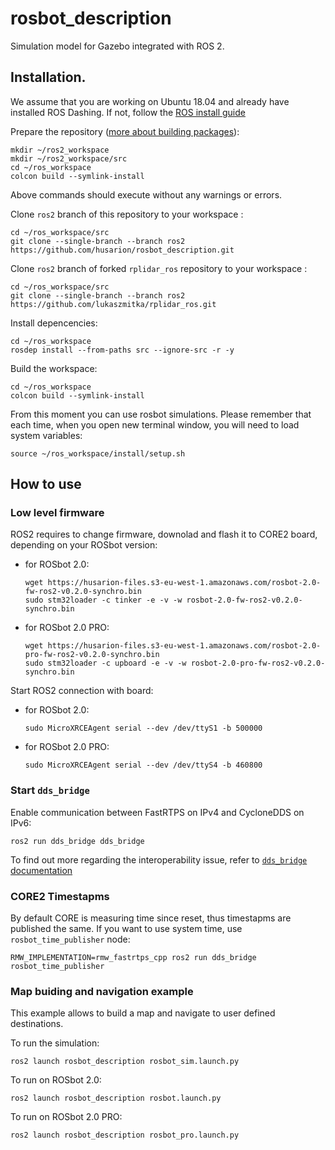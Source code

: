# rosbot_description #

Simulation model for Gazebo integrated with ROS 2.

## Installation. ## 

We assume that you are working on Ubuntu 18.04 and already have installed ROS Dashing. If not, follow the [ROS install guide](https://index.ros.org/doc/ros2/Installation/Dashing/)

Prepare the repository ([more about building packages](https://index.ros.org/doc/ros2/Tutorials/Colcon-Tutorial/)):
```
mkdir ~/ros2_workspace
mkdir ~/ros2_workspace/src
cd ~/ros_workspace
colcon build --symlink-install
```

Above commands should execute without any warnings or errors.

Clone `ros2` branch of this repository to your workspace :

```
cd ~/ros_workspace/src
git clone --single-branch --branch ros2 https://github.com/husarion/rosbot_description.git
```

Clone `ros2` branch of forked `rplidar_ros` repository to your workspace :

```
cd ~/ros_workspace/src
git clone --single-branch --branch ros2 https://github.com/lukaszmitka/rplidar_ros.git
```

Install depencencies:

```
cd ~/ros_workspace
rosdep install --from-paths src --ignore-src -r -y
```

Build the workspace:

```
cd ~/ros_workspace
colcon build --symlink-install
```

From this moment you can use rosbot simulations. Please remember that each time, when you open new terminal window, you will need to load system variables:

```
source ~/ros_workspace/install/setup.sh
```

## How to use ##

### Low level firmware

ROS2 requires to change firmware, downolad and flash it to CORE2 board, depending on your ROSbot version:

- for ROSbot 2.0:
    ```
    wget https://husarion-files.s3-eu-west-1.amazonaws.com/rosbot-2.0-fw-ros2-v0.2.0-synchro.bin
    sudo stm32loader -c tinker -e -v -w rosbot-2.0-fw-ros2-v0.2.0-synchro.bin
    ```

- for ROSbot 2.0 PRO:
    ```
    wget https://husarion-files.s3-eu-west-1.amazonaws.com/rosbot-2.0-pro-fw-ros2-v0.2.0-synchro.bin
    sudo stm32loader -c upboard -e -v -w rosbot-2.0-pro-fw-ros2-v0.2.0-synchro.bin
    ```

Start ROS2 connection with board:

- for ROSbot 2.0:
    ```
    sudo MicroXRCEAgent serial --dev /dev/ttyS1 -b 500000
    ```

- for ROSbot 2.0 PRO:
    ```
    sudo MicroXRCEAgent serial --dev /dev/ttyS4 -b 460800
    ```

### Start `dds_bridge`

Enable communication between FastRTPS on IPv4 and CycloneDDS on IPv6:

```
ros2 run dds_bridge dds_bridge
```

To find out more regarding the interoperability issue, refer to [`dds_bridge` documentation](https://github.com/husarion/dds_bridge#dds-bridge)

### CORE2 Timestapms

By default CORE is measuring time since reset, thus timestapms are published the same.
If you want to use system time, use `rosbot_time_publisher` node:

```
RMW_IMPLEMENTATION=rmw_fastrtps_cpp ros2 run dds_bridge rosbot_time_publisher
```

### Map buiding and navigation example ###

This example allows to build a map and navigate to user defined destinations.

To run the simulation:

```
ros2 launch rosbot_description rosbot_sim.launch.py
```

To run on ROSbot 2.0:

```
ros2 launch rosbot_description rosbot.launch.py
```

To run on ROSbot 2.0 PRO:

```
ros2 launch rosbot_description rosbot_pro.launch.py
```
